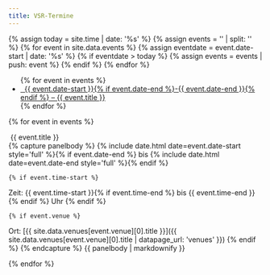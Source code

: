 ```yaml
---
title: VSR-Termine
---
```


{% assign today = site.time | date: '%s' %}
{% assign events = '' | split: '' %}
{% for event in site.data.events %}
	{% assign eventdate = event.date-start | date: '%s' %}
	{% if eventdate > today %}
		{% assign events = events | push: event %}
	{% endif %}
{% endfor %}

<ul class="nav nav-pills nav-stacked">
{% for event in events %}
<li role="presentation"><a class="list-group-item" href="#{{ event.title | slugify }}"><i class="fa fa-calendar fa-fw" aria-hidden="true"></i>&nbsp; {{ event.date-start }}{% if event.date-end %}-{{ event.date-end }}{% endif %} &ndash; {{ event.title }}</a></li>
{% endfor %}
</ul>

<div class="help-block"></div>


{% for event in events %}

<div class="panel panel-default">
	<div class="panel-heading"><i class="fa fa-calendar fa-fw" aria-hidden="true"></i>&nbsp;<a name="{{ event.title | slugify }}">{{ event.title }}</a></div>
	<div class="panel-body">
{% capture panelbody %}
{% include date.html date=event.date-start style='full' %}{% if event.date-end %} bis {% include date.html date=event.date-end style='full' %}{% endif %}

	{% if event.time-start %}
Zeit: {{ event.time-start }}{% if event.time-end %} bis {{ event.time-end }}{% endif %} Uhr
	{% endif %}

	{% if event.venue %}
Ort: [{{ site.data.venues[event.venue][0].title }}]({{ site.data.venues[event.venue][0].title | datapage_url: 'venues' }})
	{% endif %}
{% endcapture %}
{{ panelbody | markdownify }}
	</div>
</div>

{% endfor %}
